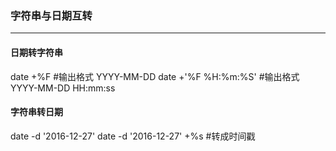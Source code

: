 ### 字符串与日期互转

***

#### 日期转字符串
date +%F  #输出格式 YYYY-MM-DD
date +'%F %H:%m:%S' #输出格式 YYYY-MM-DD HH:mm:ss

#### 字符串转日期
date -d '2016-12-27'
date -d '2016-12-27' +%s #转成时间戳


